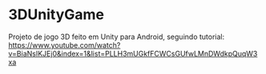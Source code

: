 # 3DUnityGame
Projeto de jogo 3D feito em Unity para Android, seguindo tutorial: https://www.youtube.com/watch?v=BiaNsIKJEj0&index=1&list=PLLH3mUGkfFCWCsGUfwLMnDWdkpQuqW3xa
